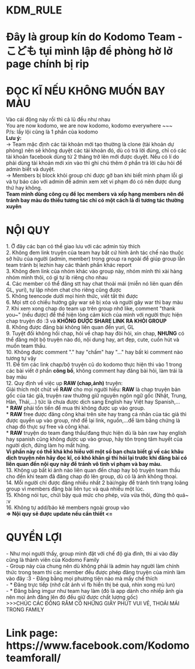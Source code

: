 <h1>KDM_RULE</h1>
<h1>Đây là group kín do Kodomo Team - こども tụi mình lập để phòng hờ lở page chính bị rip</h1>
<h1>ĐỌC KĨ NẾU KHÔNG MUỐN BAY MÀU</h1>
Vào cái động này rồi thì cả lũ đều như nhau</br>
You are now kodomo, we are now kodomo, kodomo everywhere ~~~</br>
P/s: lầy lội cũng là 1 phần của kodomo</br>
<strong>Lưu ý:</strong></br>
-> Team mặc định các tài khoản mới tạo thường là clone (tài khoản dự phòng) nên sẽ không duyệt các tài khoản đó, dù có trả lời đúng, chỉ có các tài khoản facebook dùng từ 2 tháng trở lên mới được duyệt. Nếu có lí do phải dùng tài khoản mới xin vào thì ghi chú thêm ở phần trả lời câu hỏi để admin biết và duyệt.</br>
-> Members bị block khỏi group chỉ được gỡ ban khi biết mình phạm lỗi gì và tự báo cáo với admin để admin xem xét vi phạm đó có nên được dung thứ hay không. </br>
<strong> Team mình dùng công cụ để lọc members và xếp hạng members nên để tránh bay màu do thiếu tương tác chỉ có một cách là đi tương tác thường xuyên </strong>
<h1>NỘI QUY</h1>
1. Ở đây các bạn có thể giao lưu với các admin tùy thích</br>
2. Không đem link truyện của team hay bất cứ hình ảnh tác chế nào thuộc sở hữu của người (admin, member) trong group ra ngoài để giúp group lẫn team tránh bị lezhin hay các thành phần khác report </br>
3. Không đem link của nhóm khác vào group này, nhóm mình thì xài hàng nhóm mình thôi, có gì tự ib riêng cho nhau </br>
4. Các member có thể đăng stt hay chat thoải mái (miễn nó liên quan đến GL, yuri), tự lập nhóm chat cho riêng cũng được </br>
5. Không teencode dưới mọi hình thức, viết tắt thì được </br>
6. Mọi stt có chiều hướng gây war sẽ bị xóa và người gây war thì bay màu </br>
7. Khi xem xong chap do team up trên group nhớ like, comment "thank you~" (nếu được) để thể hiện lòng cảm kích của mình với người thực hiện chap truyện đó :3 và <strong>KHÔNG ĐƯỢC SHARE LINK RA KHỎI GROUP</strong> </br>
8. Không được đăng bài không liên quan đến yuri, GL</br>
9. Tuyệt đối không hối chap, hỏi về chap hay đòi hỏi, xin chap, <strong>NHƯNG</strong> có thể đăng một bộ truyện nào đó, nội dung hay, art đẹp, cute, cuốn hút và muốn team thầu.</br>
10. Không được comment "." hay "chấm" hay "..." hay bất kì comment nào tương tự vậy</br>
11. Để tìm các link chap/bộ truyện cũ do kodomo thực hiện thì vào 1 trong các bài viết ở phần <strong>công bố</strong>, không comment hay đăng bài hỏi, làm trái là bay màu</br>
12. Quy định về việc up <strong>RAW (chap,ảnh)</strong> truyện:</br>
Giải thích một chút về <strong>RAW</strong> cho mọi người hiểu: <strong>RAW</strong> là chap truyện bản gốc của tác giả, truyện raw thường giữ nguyên ngôn ngữ gốc (Nhật, Trung, Hàn, Thái,...) tức là chưa được dịch sang English hay Việt hay Spanish,...</br>
    * <strong>RAW</strong> phải tốn tiền để mua thì không được up vào group.</br>
    * <strong>RAW</strong> free được đăng công khai trên site hay trang cá nhân của tác giả thì được quyền up vào group, nhớ để lại link, nguồn,...để làm bằng chứng là chap đó thực sự free và công khai.</br>
    * <strong>RAW</strong> truyện do team đang thầu/đang thực hiện dù là bản raw hay english hay spanish cũng không được up vào group, hãy tôn trọng tâm huyết của người dịch, đứng làm họ mất hứng.</br>
    <strong>Vì phần này có thể khá khó hiểu với một số bạn chưa biết gì về các khâu dịch truyện nên hãy đọc kĩ, có khó khăn gì thì hỏi lại trước khi đăng bài có liên quan đến nội quy này để tránh vô tình vi phạm và bay màu. </strong></br>
13. Không up bất kì ảnh nào liên quan đến chap hay bộ truyện team thầu cho đến khi team đã đăng chap đó lên group, dù có là ảnh không thoại.</br>
14. Mỗi người chỉ được đăng nhiều nhất 2 bài/ngày để tránh tình trạng loãng group vì members đăng bài liên tục và quá nhiều một lúc. </br>
15. Không nói tục, chửi bậy quá mức cho phép, vừa vừa thôi, đừng thô quá~ :v</br>
16. Không tự add/bảo kê members ngoài group vào </br>
<strong> => Nội quy sẽ được update nếu cần thiết <= </strong></br>
<h1>QUYỀN LỢI</h1>
- Như mọi người thấy, group mình đặt với chế độ gia đình, thì ai vào đây cũng là thành viên của Kodomo Family </br>
- Group này của chung nên dù không phải là admin hay người làm chính thức trong team thì các member đều được phép đăng truyện của mình làm vào đây :3
- Đăng bằng mọi phương tiện nào mà mấy chế thích </br>
- * Đăng trực tiếp (nhớ cắt ảnh vì fb hiển thị bé quá, nhìn xong mù lun) </br>
- * Đăng bằng imgur như team hay làm (đó là app dành cho nhiếp ảnh gia nên mọi ảnh đăng lên đó đều giữ được chất lượng gốc) </br>
>>>CHÚC CÁC ĐỒNG RÂM CÓ NHỮNG GIÂY PHÚT VUI VẺ, THOẢI MÁI TRONG FAMILY 

<h1>Link page: https://www.facebook.com/Kodomoteamforall/</h1>
